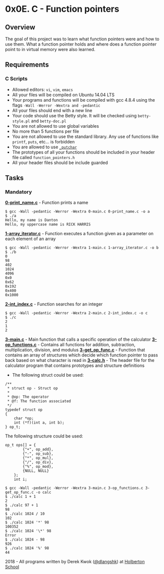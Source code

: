 # 0x0E. C - Function pointers

## Overview
The goal of this project was to learn what function pointers were and how to use them. What a function pointer holds and where does a function pointer point to in virtual memory were also learned.

## Requirements
### C Scripts
* Allowed editors: `vi`, `vim`, `emacs`
* All your files will be compiled on Ubuntu 14.04 LTS
* Your programs and functions will be compiled with gcc 4.8.4 using the flags `-Wall -Werror -Wextra and -pedantic`
* All your files should end with a new line
* Your code should use the Betty style. It will be checked using `betty-style.pl` and `betty-doc.pl`
* You are not allowed to use global variables
* No more than 5 functions per file
* You are not allowed to use the standard library. Any use of functions like `printf`, `puts`, etc… is forbidden
* You are allowed to use [`_putchar`](https://github.com/holbertonschool/_putchar.c/blob/master/_putchar.c)
* The prototypes of all your functions should be included in your header file called `function_pointers.h`
* All your header files should be include guarded

## Tasks
### Mandatory
**[0-print_name.c](0-print_name.c)** - Function prints a name
```
$ gcc -Wall -pedantic -Werror -Wextra 0-main.c 0-print_name.c -o a
$ ./a 
Hello, my name is Danton
Hello, my uppercase name is RICK HARRIS
```

**[1-array_iterator.c](1-array_iterator.c)** - Function executes a function given as a parameter on each element of an array
```
$ gcc -Wall -pedantic -Werror -Wextra 1-main.c 1-array_iterator.c -o b
$ ./b 
0
98
402
1024
4096
0x0
0x62
0x192
0x400
0x1000
```

**[2-int_index.c](2-int_index.c)** - Function searches for an integer
```
$ gcc -Wall -pedantic -Werror -Wextra 2-main.c 2-int_index.c -o c
$ ./c 
2
1
2
```

**[3-main.c](3-main.c)** - Main function that calls a specific operation of the calculator
**[3-op_functions.c](3-op_functions.c)** - Contains all functions for addition, subtraction, multiplication, division, and modulus
**[3-get_op_func.c](3-get_op_func.c)** - Function that contains an array of structures which decide which function pointer to pass back based on what character is read in
**[3-calc.h](3-calc.h)** - The header file for the calculator program that contains prototypes and structure definitions

* The following struct could be used:
```
/**
 * struct op - Struct op
 *
 * @op: The operator
 * @f: The function associated
 */
typedef struct op
{
    char *op;
    int (*f)(int a, int b);
} op_t;
```

The following structure could be used:
```
op_t ops[] = {
        {"+", op_add},
        {"-", op_sub},
        {"*", op_mul},
        {"/", op_div},
        {"%", op_mod},
        {NULL, NULL}
    };
    int i;
```
```
$ gcc -Wall -pedantic -Werror -Wextra 3-main.c 3-op_functions.c 3-get_op_func.c -o calc
$ ./calc 1 + 1
2
$ ./calc 97 + 1
98
$ ./calc 1024 / 10
102
$ ./calc 1024 '*' 98
100352
$ ./calc 1024 '\*' 98
Error
$ ./calc 1024 - 98
926
$ ./calc 1024 '%' 98
44
```

2018 - All programs written by Derek Kwok ([@dlangshk](https://twitter.com/dlangshk)) at [Holberton School](https://www.holbertonschool.com/)
